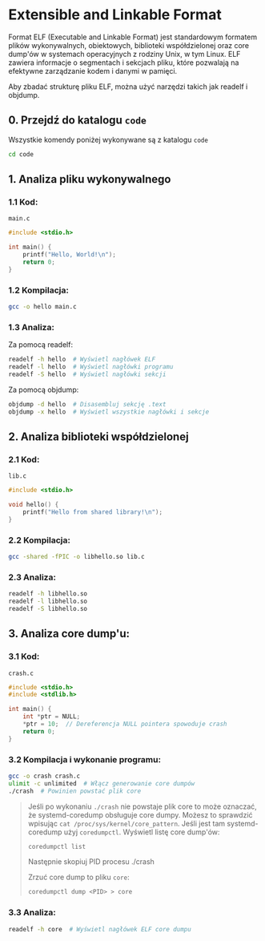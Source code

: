 # Extensible and Linkable Format
Format ELF (Executable and Linkable Format) jest standardowym formatem plików wykonywalnych, obiektowych, biblioteki współdzielonej oraz core dump'ów w systemach operacyjnych z rodziny Unix, w tym Linux. ELF zawiera informacje o segmentach i sekcjach pliku, które pozwalają na efektywne zarządzanie kodem i danymi w pamięci.

Aby zbadać strukturę pliku ELF, można użyć narzędzi takich jak readelf i objdump.

## 0. Przejdź do katalogu `code`

Wszystkie komendy poniżej wykonywane są z katalogu `code`
```bash
cd code
```

## 1. Analiza pliku wykonywalnego

### 1.1 Kod:

`main.c`
```c
#include <stdio.h>

int main() {
    printf("Hello, World!\n");
    return 0;
}
```
### 1.2 Kompilacja:

```bash
gcc -o hello main.c
```

### 1.3 Analiza:

Za pomocą readelf:
```bash
readelf -h hello  # Wyświetl nagłówek ELF
readelf -l hello  # Wyświetl nagłówki programu
readelf -S hello  # Wyświetl nagłówki sekcji
```

Za pomocą objdump:
```bash
objdump -d hello  # Disasembluj sekcję .text
objdump -x hello  # Wyświetl wszystkie nagłówki i sekcje
```

## 2. Analiza biblioteki współdzielonej

### 2.1 Kod:

`lib.c`
```c
#include <stdio.h>

void hello() {
    printf("Hello from shared library!\n");
}
```

### 2.2 Kompilacja:
```bash
gcc -shared -fPIC -o libhello.so lib.c
```

### 2.3 Analiza:

```bash
readelf -h libhello.so
readelf -l libhello.so
readelf -S libhello.so
```

## 3. Analiza core dump'u:

### 3.1 Kod:

`crash.c`
```c
#include <stdio.h>
#include <stdlib.h>

int main() {
    int *ptr = NULL;
    *ptr = 10;  // Dereferencja NULL pointera spowoduje crash
    return 0;
}
```
### 3.2 Kompilacja i wykonanie programu:

```bash
gcc -o crash crash.c
ulimit -c unlimited  # Włącz generowanie core dumpów
./crash  # Powinien powstać plik core
```

> Jeśli po wykonaniu `./crash` nie powstaje plik core to może oznaczać, że systemd-coredump obsługuje core dumpy. Możesz to sprawdzić wpisując `cat /proc/sys/kernel/core_pattern`.
> Jeśli jest tam systemd-coredump użyj `coredumpctl`.
> Wyświetl listę core dump'ów:
> ```bash
> coredumpctl list
> ```
> 
> 
> Następnie skopiuj PID procesu ./crash
>
>
> Zrzuć core dump to pliku `core`:
> 
> ```bash
> coredumpctl dump <PID> > core
> ```


### 3.3 Analiza:

```bash
readelf -h core  # Wyświetl nagłówek ELF core dumpu
```


